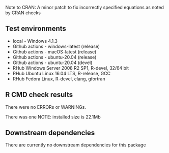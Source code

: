 Note to CRAN:
A minor patch to fix incorrectly specified equations as noted by CRAN checks

## Test environments
* local - Windows 4.1.3
* Github actions - windows-latest (release)
* Github actions - macOS-latest (release)
* Github actions - ubuntu-20.04 (release)
* Github actions - ubuntu-20.04 (devel)
* RHub Windows Server 2008 R2 SP1, R-devel, 32/64 bit
* RHub 	Ubuntu Linux 16.04 LTS, R-release, GCC
* RHub Fedora Linux, R-devel, clang, gfortran

## R CMD check results
There were no ERRORs or WARNINGs.

There was one NOTE: installed size is 22.1Mb

## Downstream dependencies
There are currently no downstream dependencies for this package
